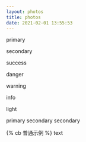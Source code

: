 ```yaml
---
layout: photos
title: photos
date: 2021-02-01 13:55:53
---
```

<p class="note note-primary">primary</p>
<p class="note note-secondary">secondary</p>
<p class="note note-success">success</p>
<p class="note note-danger">danger</p>
<p class="note note-warning">warning</p>
<p class="note note-info">info</p>
<p class="note note-light">light</p>

<span class="label label-primary">primary</span>
<span class="label label-secondary">secondary</span>
<span class="label label-success">secondary</span>

{% cb 普通示例 %}
<a class="btn" title="title">text</a>
